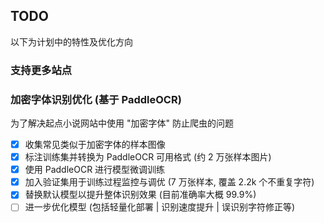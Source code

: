 ## TODO

以下为计划中的特性及优化方向

### 支持更多站点


### 加密字体识别优化 (基于 PaddleOCR)

为了解决起点小说网站中使用 "加密字体" 防止爬虫的问题

- [x] 收集常见类似于加密字体的样本图像
- [x] 标注训练集并转换为 PaddleOCR 可用格式 (约 2 万张样本图片)
- [x] 使用 PaddleOCR 进行模型微调训练
- [x] 加入验证集用于训练过程监控与调优 (7 万张样本, 覆盖 2.2k 个不重复字符)
- [x] 替换默认模型以提升整体识别效果 (目前准确率大概 $99.9\%$)
- [ ] 进一步优化模型 (包括轻量化部署 | 识别速度提升 | 误识别字符修正等)
